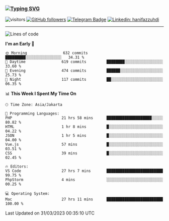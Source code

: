 ### [![Typing SVG](https://readme-typing-svg.herokuapp.com?font=lato&size=22&lines=Hi+There+👋)](https://git.io/typing-svg) 

![visitors](https://visitor-badge.glitch.me/badge?page_id=hanifazzuhdi.hanifazzuhdi)
[![GitHub followers](https://img.shields.io/github/followers/hanifazzuhdi?label=Follow&style=social)](https://github.com/hanifazzuhdi/?tab=follow) 
[![Telegram Badge](https://img.shields.io/badge/-hanif0198-blue?style=social&logo=telegram&link=https://www.t.me/hanif0198/)](https://www.t.me/hanif0198/) 
[![Linkedin: hanifazzuhdi](https://img.shields.io/badge/-hanifazzuhdi-blue?style=flat-square&logo=Linkedin&logoColor=white&link=https://www.linkedin.com/in/hanif-az-zuhdi-69688019b/)](https://www.linkedin.com/in/hanif-az-zuhdi-69688019b/) 

<hr/>

<!--START_SECTION:waka-->
![Lines of code](https://img.shields.io/badge/From%20Hello%20World%20I%27ve%20Written-17.1%20million%20lines%20of%20code-blue)

**I'm an Early 🐤** 

```text
🌞 Morning                632 commits         █████████░░░░░░░░░░░░░░░░   34.31 % 
🌆 Daytime                619 commits         ████████░░░░░░░░░░░░░░░░░   33.60 % 
🌃 Evening                474 commits         ██████░░░░░░░░░░░░░░░░░░░   25.73 % 
🌙 Night                  117 commits         ██░░░░░░░░░░░░░░░░░░░░░░░   06.35 % 
```


📊 **This Week I Spent My Time On** 

```text
🕑︎ Time Zone: Asia/Jakarta

💬 Programming Languages: 
PHP                      21 hrs 58 mins      ████████████████████░░░░░   80.82 % 
HTML                     1 hr 8 mins         █░░░░░░░░░░░░░░░░░░░░░░░░   04.22 % 
JSON                     1 hr 5 mins         █░░░░░░░░░░░░░░░░░░░░░░░░   04.00 % 
Vue.js                   57 mins             █░░░░░░░░░░░░░░░░░░░░░░░░   03.51 % 
CSS                      39 mins             █░░░░░░░░░░░░░░░░░░░░░░░░   02.45 % 

🔥 Editors: 
VS Code                  27 hrs 7 mins       █████████████████████████   99.75 % 
PhpStorm                 4 mins              ░░░░░░░░░░░░░░░░░░░░░░░░░   00.25 % 

💻 Operating System: 
Mac                      27 hrs 11 mins      █████████████████████████   100.00 % 
```


 Last Updated on 31/03/2023 00:35:10 UTC
<!--END_SECTION:waka-->
